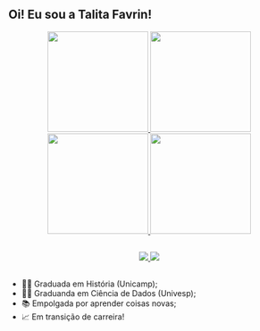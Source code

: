 ## Oi! Eu sou a Talita Favrin!
<div align="center">
   <a href = "https://media.tenor.com/HChP5h1C_K4AAAAM/cat-work-get-to-work.gif">
    <img height = "180em" src = "https://media.tenor.com/HChP5h1C_K4AAAAM/cat-work-get-to-work.gif">
  <a href = "https://github.com/tfavrin">
    <img height = "180em" src = "https://github-readme-stats-sigma-five.vercel.app/api?username=tfavrin&show_icons=true&theme=calm">
    <img height = "180em" src = "https://github-readme-stats-sigma-five.vercel.app/api/top-langs/?username=tfavrin&theme=calm">
  </a>
  <a href = "https://media.tenor.com/F-abu8zblNUAAAAd/cat-aaaaa.gif">
    <img height = "180em" src = "https://media.tenor.com/F-abu8zblNUAAAAd/cat-aaaaa.gif">
  </a>
</div>

##

<div align="center">
  <a href = "mailto:favrint@gmail.com">
    <img src="https://img.shields.io/badge/Gmail-D14836?style=for-the-badge&logo=gmail&logoColor=white">
  </a>
  <a href = "https://www.linkedin.com/in/talita-favrin-de-souza-6676b7198/">
    <img src = "https://img.shields.io/badge/LinkedIn-0077B5?style=for-the-badge&logo=linkedin&logoColor=white">
  </a>
</div>

##

- 👩‍🏫 Graduada em História (Unicamp);
- 👩‍💻 Graduanda em Ciência de Dados (Univesp); 
- 📚 Empolgada por aprender coisas novas; 
- 📈 Em transição de carreira! 

